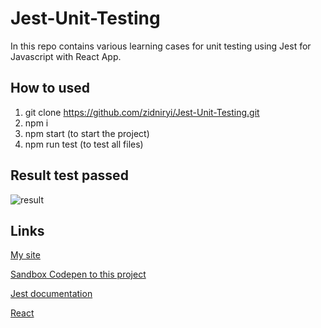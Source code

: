 # Jest-Unit-Testing

In this repo contains various learning cases for unit testing using Jest for Javascript with React App.

## How to used

1. git clone <https://github.com/zidniryi/Jest-Unit-Testing.git>
2. npm i
3. npm start (to start the project)
4. npm run test (to test all files)

## Result test passed

![result](https://i.ibb.co/6nGJDFP/Screenshot-2020-10-16-at-21-51-44.png)

## Links

[My site](https://www.konsepkoding.com/)

[Sandbox Codepen to this project](https://codesandbox.io/s/zidni-tdd-ynuxc?file=/toBeNull.js)

[Jest documentation](https://jestjs.io/)

[React](https://reactjs.org/docs/create-a-new-react-app.html)
